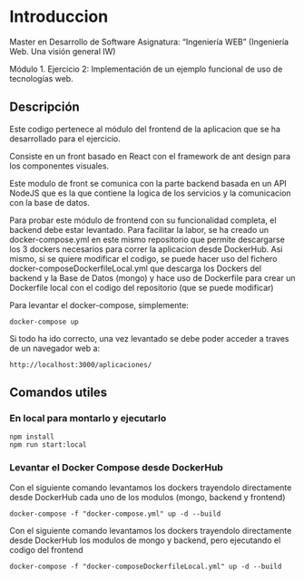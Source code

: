 # Introduccion
Master en Desarrollo de Software
Asignatura: “Ingeniería WEB”
(Ingeniería Web. Una visión general IW)

Módulo 1. Ejercicio 2: Implementación de un ejemplo funcional de uso de tecnologías web.

## Descripción
Este codigo pertenece al módulo del frontend de la aplicacion que se ha desarrollado para el ejercicio.

Consiste en un front basado en React con el framework de ant design para los componentes visuales.

Este modulo de front se comunica con la parte backend basada en un API NodeJS que es la que contiene la logica de los servicios y la comunicacion con la base de datos.

Para probar este módulo de frontend con su funcionalidad completa, el backend debe estar levantado. Para facilitar la labor, se ha creado un docker-compose.yml en este mismo repositorio que permite descargarse los 3 dockers necesarios para correr la aplicacion desde DockerHub. Asi mismo, si se quiere modificar el codigo, se puede hacer uso del fichero docker-composeDockerfileLocal.yml que descarga los Dockers del backend y la Base de Datos (mongo) y hace uso de Dockerfile para crear un Dockerfile local con el codigo del repositorio (que se puede modificar)

Para levantar el docker-compose, simplemente:

`docker-compose up`

Si todo ha ido correcto, una vez levantado se debe poder acceder a traves de un navegador web a:

`http://localhost:3000/aplicaciones/`

## Comandos utiles
### En local para montarlo y ejecutarlo 
```
npm install
npm run start:local
```

### Levantar el Docker Compose desde DockerHub
Con el siguiente comando levantamos los dockers trayendolo directamente desde DockerHub cada uno de los modulos (mongo, backend y frontend)

    docker-compose -f "docker-compose.yml" up -d --build 

Con el siguiente comando levantamos los dockers trayendolo directamente desde DockerHub los modulos de mongo y backend, pero ejecutando el codigo del frontend

    docker-compose -f "docker-composeDockerfileLocal.yml" up -d --build 

